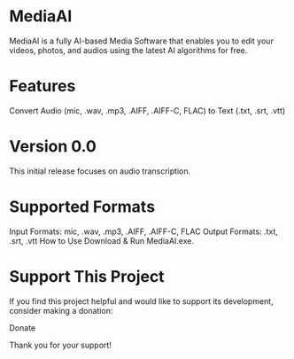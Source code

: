 # MediaAI
MediaAI is a fully AI-based Media Software that enables you to edit your videos, photos, and audios using the latest AI algorithms for free.

# Features
Convert Audio (mic, .wav, .mp3, .AIFF, .AIFF-C, FLAC) to Text (.txt, .srt, .vtt)
# Version 0.0
This initial release focuses on audio transcription.

# Supported Formats
Input Formats: mic, .wav, .mp3, .AIFF, .AIFF-C, FLAC
Output Formats: .txt, .srt, .vtt
How to Use
Download & Run MediaAI.exe.
# Support This Project
If you find this project helpful and would like to support its development, consider making a donation:

Donate

Thank you for your support!
